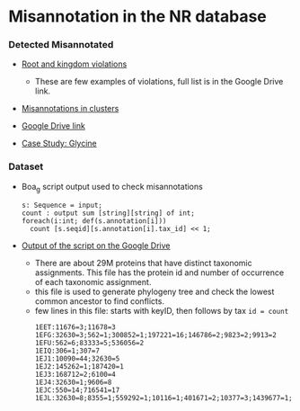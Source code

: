 # Misannotation in the NR database

### Detected Misannotated
* [Root and kingdom violations](results)
  - These are few examples of violations, full list is in the Google Drive link.

* [Misannotations in clusters](results/Cluster)

* [Google Drive link](https://drive.google.com/drive/u/2/folders/1lF7boVEF2hf9CSl0quW0T4IkRc54Fjd7)

* [Case Study: Glycine](examples.md)

### Dataset
* Boa<sub>g</sub> script output used to check misannotations

   ```
   s: Sequence = input;
   count : output sum [string][string] of int;
   foreach(i:int; def(s.annotation[i]))
     count [s.seqid][s.annotation[i].tax_id] << 1;
   ```

 * [Output of the script on the Google Drive](https://drive.google.com/drive/u/2/folders/1W4byknJrRCBfMMltUP68Hk649cEKEzKG)
   - There are about 29M proteins that have distinct taxonomic assignments. This file has the protein id and number of occurrence of each taxonomic assignment.
   - this file is used to generate phylogeny tree and check the lowest common ancestor to find conflicts.
   - few lines in this file: starts with keyID, then follows by tax ```id = count```
      ```
      1EET:11676=3;11678=3
      1EFG:32630=3;562=1;300852=1;197221=16;146786=2;9823=2;9913=2
      1EFU:562=6;83333=5;536056=2
      1EIQ:306=1;307=7
      1EJ1:10090=44;32630=5
      1EJ2:145262=1;187420=1
      1EJ3:168712=2;6100=4
      1EJ4:32630=1;9606=8
      1EJC:550=14;716541=17
      1EJL:32630=8;8355=1;559292=1;10116=1;401671=2;10377=3;1439677=1;1945294=1
     ```
